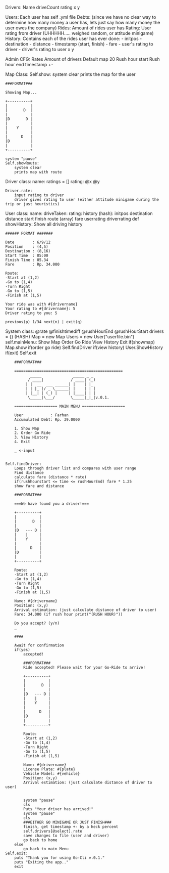 Drivers:
Name
driveCount
rating
x
y

Users:
Each user has self .yml file
Debts: (since we have no clear way to determine how many money a user has, lets just say how many money the user owes the company)
Rides: Amount of rides user has
Rating: User rating from driver (UHHHHH..... weighed random, or attitude minigame)
History: Contains each of the rides user has ever done:
		- initpos
		- destination
		- distance
		- timestamp (start, finish)
		- fare
		- user's rating to driver
		- driver's rating to user
x
y

Admin CFG:
Rates
Amount of drivers
Default map 20
Rush hour start
Rush hour end
timestamp +-

Map Class:
	Self.show:
		system clear
		prints the map for the user
	
	###FORMAT###
	
	Showing Map...

	+----------+
	|          |
	|       D  |
	|          |
	|D       D |
	|          |
	|    Y     |
	|          |
	|      D   |
	|D         |
	|          |
	+----------+

	system "pause"
	Self.showRoute:
		system clear
		prints map with route

Driver class:
	name:
	ratings = []
	rating:
	@x
	@y

	Driver.rate:
		input rating to driver
		driver gives rating to user (either attitude minigame during the trip or just heuristics)


User class:
	name:
	driveTaken:
	rating:
	history (hash):
		initpos
		destination
		distance
		start
		finish
		route (array)
		fare
		userrating
		driverrating
	def showHistory:
		Show all driving history

	###### FORMAT #######

	Date		: 6/9/12
	Position	: (4,5)
	Destination	: (8,16)
	Start Time	: 05:00
	Finish Time	: 05.34
	Fare		: Rp. 34.000
	
	Route:
	-Start at (1,2)
	-Go to (1,4)
	-Turn Right
	-Go to (1,5)
	-Finish at (1,5)

	Your ride was with #{drivername}
	Your rating to #{drivername}: 5
	Driver rating to you: 5

	previous(p) 1/34 next(n) | exit(q)




System class:
	@rate
	@finishtimediff
	@rushHourEnd
	@rushHourStart
	drivers = {} (HASH)
	Map = new Map
	Users = new User("userfile.bin")
	self.mainMenu:
		Show Map
		Order Go Ride
		View History
		Exit
		if(showmap) Map.show
		if(order go ride) Self.findDriver
		if(view history) User.ShowHistory
		if(exit) Self.exit


		###FORMAT###

		================================================		
			   _____              _____ _ _ 
			  / ____|            / ____| (_)
			 | |  __  ___ ______| |    | |_ 
			 | | |_ |/ _ \______| |    | | |
			 | |__| | (_) |     | |____| | |
			  \_____|\___/       \_____|_|_|v.0.1.

		=================== MAIN MENU ===================
		
		User			: Farhan
		Accumulated Debt: Rp. 39.0000

		1. Show Map
		2. Order Go Ride
		3. View History
		4. Exit

		_ <-input


	Self.findDriver:
		Loops through driver list and compares with user range
		Find distance
		calculate fare (distance * rate)
		if(rushhourstart <= time <= rushHourEnd) fare * 1.25
		show fare and distance
		
		###FORMAT###

		===We have found you a driver!===

		+----------+
		|          |
		|       D  | 
		|          |
		|D   --- D |
		|    |     |
		|    Y     |
		|          |
		|      D   |
		|D         |
		|          |
		+----------+

		Route:
		-Start at (1,2)
		-Go to (1,4)
		-Turn Right
		-Go to (1,5)
		-Finish at (1,5)

		Name: #{drivername}
		Position: (x,y)
		Arrival estimation: (just calculate distance of driver to user)
		Fare: 34.000 (if rush hour print("(RUSH HOUR)"))

		Do you accept? (y/n)
		_
		
		####

		Await for confirmation
		if(yes)
			accepted!

			###FORMAT###
			Ride accepted! Please wait for your Go-Ride to arrive!
			
			+----------+
			|          |
			|       D  |
			|          |
			|D   --- D |
			|    |     |
			|    Y     |
			|          |
			|      D   |
			|D         |
			|          |
			+----------+
			
			Route:
			-Start at (1,2)
			-Go to (1,4)
			-Turn Right
			-Go to (1,5)
			-Finish at (1,5)

			Name: #{drivername}
			License Plate: #{plate}
			Vehicle Model: #{vehicle}
			Position: (x,y)
			Arrival estimation: (just calculate distance of driver to user)


			system "pause"
			cls
			Puts "Your driver has arrived!"
			system "pause"
			cls
			###EITHER GO MINIGAME OR JUST FINISH###
			finish, get timestamp +- by a heck percent
			self.drivers[@select].rate
			save changes to file (user and driver)
			go back to home
		else
			go back to main Menu
	Self.exit:
		puts "Thank you for using Go-Cli v.0.1."
		puts "Exiting the app.."
		exit


